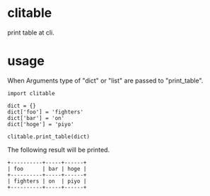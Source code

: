 # clitable
print table at cli.

# usage
When Arguments type of "dict" or "list" are passed to "print_table".
```
import clitable

dict = {}
dict['foo'] = 'fighters'
dict['bar'] = 'on'
dict['hoge'] = 'piyo'

clitable.print_table(dict)
```
The following result will be printed.
```
+----------+-----+------+
| foo      | bar | hoge |
+----------+-----+------+
| fighters | on  | piyo |
+----------+-----+------+    
```
